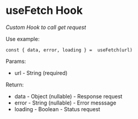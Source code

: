 # useFetch Hook

*Custom Hook to call get request*

Use example:
```
const { data, error, loading } =  useFetch(url)
```

Params:
* url - String (required)

Return:
* data - Object (nullable) - Response request
* error - String (nullable) - Error messsage
* loading - Boolean - Status request
